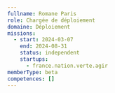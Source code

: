 ```yaml
---
fullname: Romane Paris
role: Chargée de déploiement
domaine: Déploiement
missions:
  - start: 2024-03-07
    end: 2024-08-31
    status: independent
    startups:
      - france.nation.verte.agir
memberType: beta
competences: []
---
```

